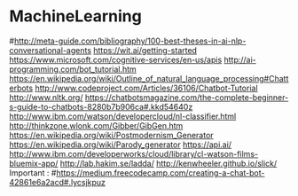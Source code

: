 # MachineLearning
#http://meta-guide.com/bibliography/100-best-theses-in-ai-nlp-conversational-agents
https://wit.ai/getting-started
https://www.microsoft.com/cognitive-services/en-us/apis
http://ai-programming.com/bot_tutorial.htm
https://en.wikipedia.org/wiki/Outline_of_natural_language_processing#Chatterbots
http://www.codeproject.com/Articles/36106/Chatbot-Tutorial
http://www.nltk.org/
https://chatbotsmagazine.com/the-complete-beginner-s-guide-to-chatbots-8280b7b906ca#.kkd54640z
http://www.ibm.com/watson/developercloud/nl-classifier.html
http://thinkzone.wlonk.com/Gibber/GibGen.htm
https://en.wikipedia.org/wiki/Postmodernism_Generator
https://en.wikipedia.org/wiki/Parody_generator
https://api.ai/
http://www.ibm.com/developerworks/cloud/library/cl-watson-films-bluemix-app/
http://lab.hakim.se/ladda/
http://kenwheeler.github.io/slick/
Important : #https://medium.freecodecamp.com/creating-a-chat-bot-42861e6a2acd#.lycsjkpuz
